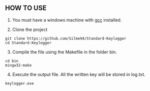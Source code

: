 ## HOW TO USE

1. You must have a windows machine with [gcc](https://sourceforge.net/projects/mingw-w64/) installed.

2. Clone the project
```
git clone https://github.com/Silme94/Standard-Keylogger
cd Standard-Keylogger
```
3. Compile the file using the Makefile in the folder bin.
```
cd bin
mingw32-make
```
4. Execute the output file. All the written key will be stored in log.txt.
```
keylogger.exe
```
